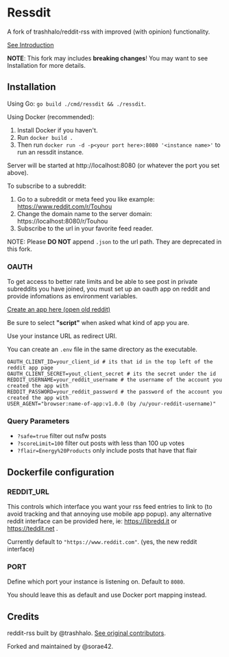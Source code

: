 # Ressdit

A fork of trashhalo/reddit-rss with improved (with opinion) functionality.

[See Introduction](https://www.reddit.com/r/rss/comments/fvg3ed/i_built_a_better_rss_feed_for_reddit/)

**NOTE**: This fork may includes **breaking changes**! You may want to see Installation for more details.

## Installation

Using Go: `go build ./cmd/ressdit && ./ressdit`. 

Using Docker (recommended): 

1. Install Docker if you haven't.
2. Run `docker build .`
3. Then run `docker run -d -p<your port here>:8080 '<instance name>'` to run an ressdit instance.

Server will be started at http://localhost:8080 (or whatever the port you set above).

To subscribe to a subreddit:

1. Go to a subreddit or meta feed you like example: https://www.reddit.com/r/Touhou
2. Change the domain name to the server domain: https://localhost:8080/r/Touhou
3. Subscribe to the url in your favorite feed reader.

NOTE: Please **DO NOT** append `.json` to the url path. They are deprecated in this fork.

### OAUTH

To get access to better rate limits and be able to see post in private subreddits you have joined, you must set up an oauth app on reddit and provide infomations as environment variables.

[Create an app here (open old reddit)](https://old.reddit.com/prefs/apps/)

Be sure to select **"script"** when asked what kind of app you are.

Use your instance URL as redirect URI.

You can create an `.env` file in the same directory as the executable.

```
OAUTH_CLIENT_ID=your_client_id # its that id in the top left of the reddit app page
OAUTH_CLIENT_SECRET=yout_client_secret # its the secret under the id
REDDIT_USERNAME=your_reddit_username # the username of the account you created the app with
REDDIT_PASSWORD=your_reddit_password # the password of the account you created the app with
USER_AGENT="browser:name-of-app:v1.0.0 (by /u/your-reddit-username)"
```

### Query Parameters

-   `?safe=true` filter out nsfw posts
-   `?scoreLimit=100` filter out posts with less than 100 up votes
-   `?flair=Energy%20Products` only include posts that have that flair

## Dockerfile configuration

### REDDIT_URL

This controls which interface you want your rss feed entries to link to (to avoid tracking and that annoying use mobile app popup). any alternative reddit interface can be provided here, ie: https://libredd.it or https://teddit.net .

Currently default to `"https://www.reddit.com"`. (yes, the new reddit interface)

### PORT

Define which port your instance is listening on. Default to `8080`.

You should leave this as default and use Docker port mapping instead.

## Credits

reddit-rss built by @trashhalo. [See original contributors](https://github.com/trashhalo/reddit-rss/graphs/contributors).

Forked and maintained by @sorae42.